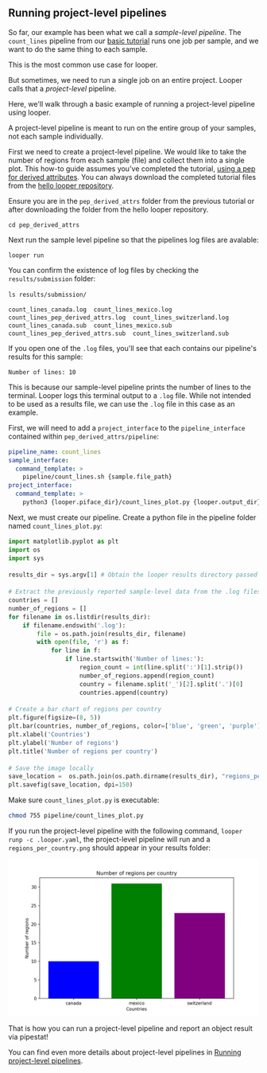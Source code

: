 
## Running project-level pipelines

So far, our example has been what we call a *sample-level pipeline*.
The `count_lines` pipeline from our [basic tutorial](../tutorial/initialize.md) runs one job per sample, and we want to do the same thing to each sample.

This is the most common use case for looper. 

But sometimes, we need to run a single job on an entire project.
Looper calls that a *project-level* pipeline.

Here, we'll walk through a basic example of running a project-level pipeline using looper.

A project-level pipeline is meant to run on the entire group of your samples, not each sample individually.

First we need to create a project-level pipeline. We would like to take the number of regions from each sample (file) and collect them into a single plot. This how-to guide assumes you've completed the tutorial, [using a pep for derived attributes](../tutorial/metadata.md/#using-a-pep-for-derived-attributes). You can always download the completed tutorial files from the [hello looper repository](https://github.com/pepkit/hello_looper).


Ensure you are in the `pep_derived_attrs` folder from the previous tutorial or after downloading the folder from the hello looper repository.

```shell
cd pep_derived_attrs
```

Next run the sample level pipeline so that the pipelines log files are avalable:

```shell
looper run
```

You can confirm the existence of log files by checking the `results/submission` folder:

`ls results/submission/`

```shell
count_lines_canada.log  count_lines_mexico.log  count_lines_pep_derived_attrs.log  count_lines_switzerland.log 
count_lines_canada.sub  count_lines_mexico.sub  count_lines_pep_derived_attrs.sub  count_lines_switzerland.sub
```

If you open one of the `.log` files, you'll see that each contains our pipeline's results for this sample:

```shell
Number of lines: 10
```

This is because our sample-level pipeline prints the number of lines to the terminal. Looper logs this terminal output to a `.log` file. While not intended to be used as a results file, we can use the `.log` file in this case as an example.


First, we will need to add a `project_interface` to the `pipeline_interface` contained within `pep_derived_attrs/pipeline`:

```yaml title="pipeline_interface.yaml" hl_lines="5-7"
pipeline_name: count_lines
sample_interface:
  command_template: >
    pipeline/count_lines.sh {sample.file_path}
project_interface:
  command_template: >
    python3 {looper.piface_dir}/count_lines_plot.py {looper.output_dir}/submission/
```

Next, we must create our pipeline. Create a python file in the pipeline folder named `count_lines_plot.py`:

```py title="count_lines_plot.py"
import matplotlib.pyplot as plt
import os
import sys

results_dir = sys.argv[1] # Obtain the looper results directory passed via the looper command template

# Extract the previously reported sample-level data from the .log files
countries = []
number_of_regions = []
for filename in os.listdir(results_dir):
    if filename.endswith('.log'):
        file = os.path.join(results_dir, filename)
        with open(file, 'r') as f:
            for line in f:
                if line.startswith('Number of lines:'):
                    region_count = int(line.split(':')[1].strip())
                    number_of_regions.append(region_count)
                    country = filename.split('_')[2].split('.')[0]
                    countries.append(country)

# Create a bar chart of regions per country
plt.figure(figsize=(8, 5))
plt.bar(countries, number_of_regions, color=['blue', 'green', 'purple'])
plt.xlabel('Countries')
plt.ylabel('Number of regions')
plt.title('Number of regions per country')

# Save the image locally
save_location =  os.path.join(os.path.dirname(results_dir), "regions_per_country.png")
plt.savefig(save_location, dpi=150)

```

Make sure `count_lines_plot.py` is executable:

```sh
chmod 755 pipeline/count_lines_plot.py
```

If you run the project-level pipeline with the following command,
`looper runp -c .looper.yaml`, the project-level pipeline will run and a `regions_per_country.png` should appear in your results folder:

![Generated image](../img/regions_per_country.png)

That is how you can run a project-level pipeline and report an object result via pipestat!

You can find even more details about project-level pipelines in [Running project-level pipelines](../advanced-guide/advanced-run-options.md#running-project-level-pipelines).